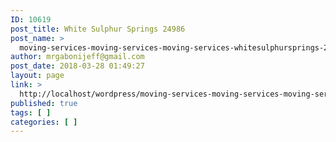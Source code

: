 ```yaml
---
ID: 10619
post_title: White Sulphur Springs 24986
post_name: >
  moving-services-moving-services-moving-services-whitesulphursprings-24986
author: mrgabonijeff@gmail.com
post_date: 2018-03-28 01:49:27
layout: page
link: >
  http://localhost/wordpress/moving-services-moving-services-moving-services-whitesulphursprings-24986/
published: true
tags: [ ]
categories: [ ]
---
```

